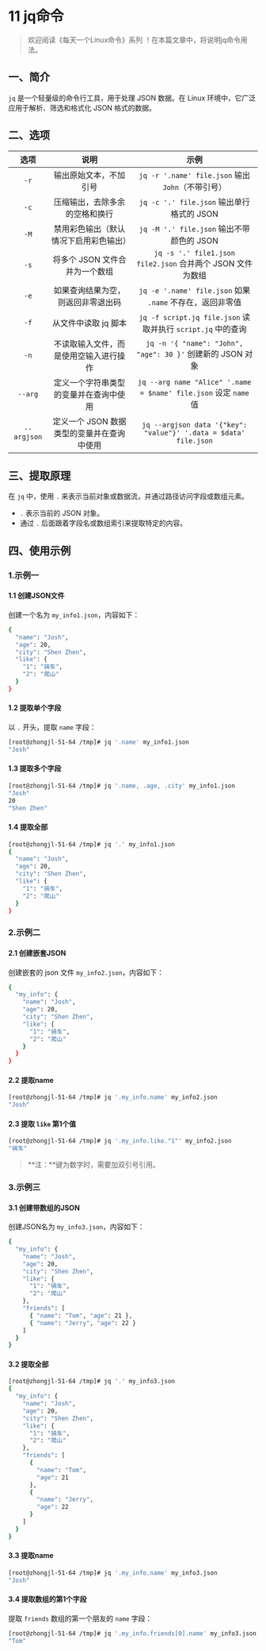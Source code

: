 # 11 jq命令



> 欢迎阅读《每天一个Linux命令》系列 ！在本篇文章中，将说明jq命令用法。

## 一、简介

`jq` 是一个轻量级的命令行工具，用于处理 JSON 数据。在 Linux 环境中，它广泛应用于解析、筛选和格式化 JSON 格式的数据。



## 二、选项

|    选项     |                    说明                    |                             示例                             |
| :---------: | :----------------------------------------: | :----------------------------------------------------------: |
|    `-r`     |           输出原始文本，不加引号           |      `jq -r '.name' file.json` 输出 `John`（不带引号）       |
|    `-c`     |       压缩输出，去除多余的空格和换行       |          `jq -c '.' file.json` 输出单行格式的 JSON           |
|    `-M`     |   禁用彩色输出（默认情况下启用彩色输出）   |          `jq -M '.' file.json` 输出不带颜色的 JSON           |
|    `-s`     |       将多个 JSON 文件合并为一个数组       |  `jq -s '.' file1.json file2.json` 合并两个 JSON 文件为数组  |
|    `-e`     |     如果查询结果为空，则返回非零退出码     |  `jq -e '.name' file.json` 如果 `.name` 不存在，返回非零值   |
|    `-f`     |            从文件中读取 jq 脚本            | `jq -f script.jq file.json` 读取并执行 `script.jq` 中的查询  |
|    `-n`     |   不读取输入文件，而是使用空输入进行操作   |  `jq -n '{ "name": "John", "age": 30 }'` 创建新的 JSON 对象  |
|   `--arg`   |   定义一个字符串类型的变量并在查询中使用   | `jq --arg name "Alice" '.name = $name' file.json` 设定 `name` 值 |
| `--argjson` | 定义一个 JSON 数据类型的变量并在查询中使用 | `jq --argjson data '{"key": "value"}' '.data = $data' file.json` |



## 三、提取原理

在 `jq` 中，使用 `.` 来表示当前对象或数据流，并通过路径访问字段或数组元素。

- `.` 表示当前的 JSON 对象。
- 通过 `.` 后面跟着字段名或数组索引来提取特定的内容。



## 四、使用示例

### 1.示例一

#### 1.1 创建JSON文件

创建一个名为 `my_info1.json`，内容如下：

```bash
{
  "name": "Josh",
  "age": 20,
  "city": "Shen Zhen",
  "like": {
    "1": "骑车",
    "2": "爬山"
  }
}
```

#### 1.2 提取单个字段

以 `.` 开头，提取 `name` 字段：

```bash
[root@zhongjl-51-64 /tmp]# jq '.name' my_info1.json 
"Josh"
```

#### 1.3 提取多个字段

```bash
[root@zhongjl-51-64 /tmp]# jq '.name, .age, .city' my_info1.json 
"Josh"
20
"Shen Zhen"
```

#### 1.4 提取全部

```bash
[root@zhongjl-51-64 /tmp]# jq '.' my_info1.json 
{
  "name": "Josh",
  "age": 20,
  "city": "Shen Zhen",
  "like": {
    "1": "骑车",
    "2": "爬山"
  }
}
```

### 2.示例二

#### 2.1 创建嵌套JSON

创建嵌套的 json 文件 `my_info2.json`，内容如下：

```bash
{
  "my_info": {
    "name": "Josh",
    "age": 20,
    "city": "Shen Zhen",
    "like": {
      "1": "骑车",
      "2": "爬山"
    }
  }
}
```

#### 2.2 提取name

```bash
[root@zhongjl-51-64 /tmp]# jq '.my_info.name' my_info2.json 
"Josh"
```

#### 2.3 提取 `like` 第1个值

```bash
[root@zhongjl-51-64 /tmp]# jq '.my_info.like."1"' my_info2.json
"骑车"
```

> **注：**键为数字时，需要加双引号引用。

### 3.示例三

#### 3.1 创建带数组的JSON

创建JSON名为 `my_info3.json`，内容如下：

```bash
{
  "my_info": {
    "name": "Josh",
    "age": 20,
    "city": "Shen Zhen",
    "like": {
      "1": "骑车",
      "2": "爬山"
    },
    "friends": [
      { "name": "Tom", "age": 21 },
      { "name": "Jerry", "age": 22 }
    ]
  }
}
```

#### 3.2 提取全部

```bash
[root@zhongjl-51-64 /tmp]# jq '.' my_info3.json 
{
  "my_info": {
    "name": "Josh",
    "age": 20,
    "city": "Shen Zhen",
    "like": {
      "1": "骑车",
      "2": "爬山"
    },
    "friends": [
      {
        "name": "Tom",
        "age": 21
      },
      {
        "name": "Jerry",
        "age": 22
      }
    ]
  }
}
```

#### 3.3 提取name

```bash
[root@zhongjl-51-64 /tmp]# jq '.my_info.name' my_info3.json 
"Josh"
```

#### 3.4 提取数组的第1个字段

提取 `friends` 数组的第一个朋友的 `name` 字段：

```bash
[root@zhongjl-51-64 /tmp]# jq '.my_info.friends[0].name' my_info3.json 
"Tom"
```

